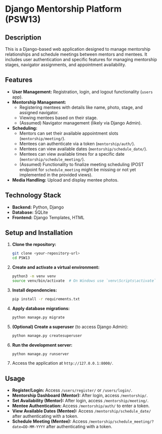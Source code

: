 # Django Mentorship Platform (PSW13)

## Description

This is a Django-based web application designed to manage mentorship relationships and schedule meetings between mentors and mentees. It includes user authentication and specific features for managing mentorship stages, navigator assignments, and appointment availability.

## Features

*   **User Management:** Registration, login, and logout functionality (`users` app).
*   **Mentorship Management:**
    *   Registering mentees with details like name, photo, stage, and assigned navigator.
    *   Viewing mentees based on their stage.
    *   (Assumed) Navigator management (likely via Django Admin).
*   **Scheduling:**
    *   Mentors can set their available appointment slots (`mentorship/meeting/`).
    *   Mentees can authenticate via a token (`mentorship/auth/`).
    *   Mentees can view available dates (`mentorship/schedule_date/`).
    *   Mentees can view available times for a specific date (`mentorship/schedule_meeting/`).
    *   (Assumed) Functionality to finalize meeting scheduling (POST endpoint for `schedule_meeting` might be missing or not yet implemented in the provided views).
*   **Media Handling:** Upload and display mentee photos.

## Technology Stack

*   **Backend:** Python, Django
*   **Database:** SQLite
*   **Frontend:** Django Templates, HTML

## Setup and Installation

1.  **Clone the repository:**
    ```bash
    git clone <your-repository-url>
    cd PSW13
    ```

2.  **Create and activate a virtual environment:**
    ```bash
    python3 -m venv venv
    source venv/bin/activate  # On Windows use `venv\Scripts\activate`
    ```

3.  **Install dependencies:**
    ```bash
    pip install -r requirements.txt
    ```

4.  **Apply database migrations:**
    ```bash
    python manage.py migrate
    ```

5.  **(Optional) Create a superuser** (to access Django Admin):
    ```bash
    python manage.py createsuperuser
    ```

6.  **Run the development server:**
    ```bash
    python manage.py runserver
    ```

7.  Access the application at `http://127.0.0.1:8000/`.

## Usage

*   **Register/Login:** Access `/users/register/` or `/users/login/`.
*   **Mentorship Dashboard (Mentor):** After login, access `/mentorship/`.
*   **Set Availability (Mentor):** After login, access `/mentorship/meeting/`.
*   **Mentee Authentication:** Access `/mentorship/auth/` to enter a token.
*   **View Available Dates (Mentee):** Access `/mentorship/schedule_date/` after authenticating with a token.
*   **Schedule Meeting (Mentee):** Access `/mentorship/schedule_meeting/?date=DD-MM-YYYY` after authenticating with a token.